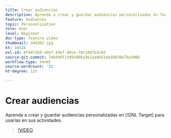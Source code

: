 ```yaml
---
title: Crear audiencias
description: Aprenda a crear y guardar audiencias personalizadas en Target para usarlas en sus actividades.
feature: Audiences
topic: Personalization
role: User
level: Beginner
doc-type: feature video
thumbnail: 344302.jpg
kt: 10524
exl-id: 8f44f268-a9bf-43ef-88ce-78c1087b3c6d
source-git-commit: 7eb898f13d93d06a361aadb51de3b870e79a3906
workflow-type: tm+mt
source-wordcount: '31'
ht-degree: 12%

---
```


# Crear audiencias

Aprenda a crear y guardar audiencias personalizadas en [!DNL Target] para usarlas en sus actividades.

>[!VIDEO](https://video.tv.adobe.com/v/3411153/?quality=12&learn=on&captions=spa)
